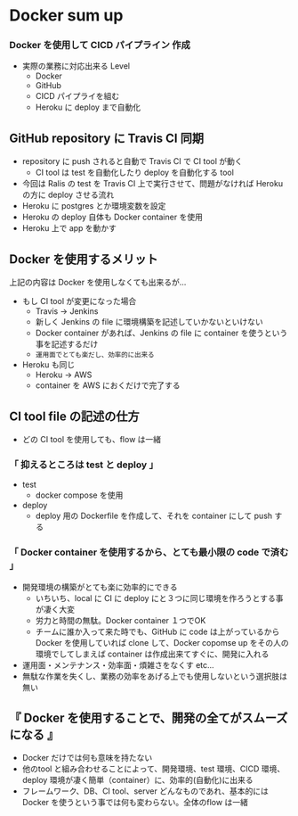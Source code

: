 # Docker sum up
### Docker を使用して CICD パイプライン 作成
- 実際の業務に対応出来る Level
  - Docker
  - GitHub
  - CICD パイプライを組む
  - Heroku に deploy まで自動化
## GitHub repository に Travis CI 同期
- repository に push されると自動で Travis CI で CI tool が動く
  - CI tool は test を自動化したり deploy を自動化する tool
- 今回は Ralis の test を Travis CI 上で実行させて、問題がなければ Heroku の方に deploy させる流れ
- Heroku に postgres とか環境変数を設定
- Heroku の deploy 自体も Docker container を使用
- Heroku 上で app を動かす
## Docker を使用するメリット
上記の内容は Docker を使用しなくても出来るが…
- もし CI tool が変更になった場合
  - Travis → Jenkins
  - 新しく Jenkins の file に環境構築を記述していかないといけない
  - Docker container があれば、Jenkins の file に container を使うという事を記述するだけ
  - `運用面でとても楽だし、効率的に出来る`
- Heroku も同じ
  - Heroku → AWS
  - container を AWS におくだけで完了する
## CI tool file の記述の仕方
- どの CI tool を使用しても、flow は一緒
### 「 抑えるところは test と deploy 」
- test
  - docker compose を使用
- deploy
  - deploy 用の Dockerfile を作成して、それを container にして push する
### 「 Docker container を使用するから、とても最小限の code で済む 」
- 開発環境の構築がとても楽に効率的にできる
  - いちいち、local に CI に deploy にと３つに同じ環境を作ろうとする事が凄く大変
  - 労力と時間の無駄。Docker container １つでOK
  - チームに誰か入って来た時でも、GitHub に code は上がっているから Docker を使用していれば clone して、Docker copomse up をその人の環境でしてしまえば container は作成出来てすぐに、開発に入れる
- 運用面・メンテナンス・効率面・煩雑さをなくす etc...
- 無駄な作業を失くし、業務の効率をあげる上でも使用しないという選択肢は無い
## 『 Docker を使用することで、開発の全てがスムーズになる 』
- Docker だけでは何も意味を持たない
- 他のtool と組み合わせることによって、開発環境、test 環境、CICD 環境、deploy 環境が凄く簡単（container）に、効率的(自動化)に出来る
- フレームワーク、DB、CI tool、server どんなものであれ、基本的には Docker を使うという事では何も変わらない。全体のflow は一緒
